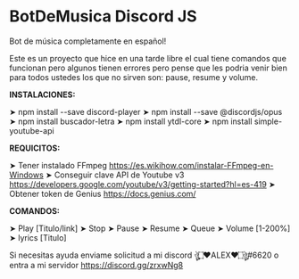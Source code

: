 # BotDeMusica Discord JS
Bot de música completamente en español!

Este es un proyecto que hice en una tarde libre el cual tiene comandos que funcionan pero algunos tienen errores 
pero pense que les podria venir bien para todos ustedes los que no sirven son: pause, resume y volume.

**INSTALACIONES:**

➤ npm install --save discord-player
➤ npm install --save @discordjs/opus
➤ npm install buscador-letra
➤ npm install ytdl-core
➤ npm install simple-youtube-api

**REQUICITOS:**

➤ Tener instalado FFmpeg https://es.wikihow.com/instalar-FFmpeg-en-Windows
➤ Conseguir clave API de Youtube v3 https://developers.google.com/youtube/v3/getting-started?hl=es-419
➤ Obtener token de Genius https://docs.genius.com/


**COMANDOS:**

➤ Play [Titulo/link]
➤ Stop 
➤ Pause
➤ Resume
➤ Queue 
➤ Volume [1-200%]
➤ lyrics [Titulo]

Si necesitas ayuda enviame solicitud a mi discord ঔৣ۝❤ALEX❤۝ঔৣ#6620 o entra a mi servidor https://discord.gg/zrxwNg8
